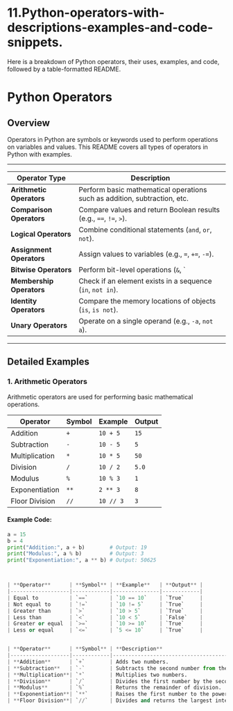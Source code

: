 # 11.Python-operators-with-descriptions-examples-and-code-snippets.
Here is a breakdown of Python operators, their uses, examples, and code, followed by a table-formatted README.
# Python Operators

## Overview
Operators in Python are symbols or keywords used to perform operations on variables and values. This README covers all types of operators in Python with examples.

---

| **Operator Type**       | **Description**                                                                 |
|--------------------------|---------------------------------------------------------------------------------|
| **Arithmetic Operators** | Perform basic mathematical operations such as addition, subtraction, etc.       |
| **Comparison Operators** | Compare values and return Boolean results (e.g., `==`, `!=`, `>`).              |
| **Logical Operators**    | Combine conditional statements (`and`, `or`, `not`).                           |
| **Assignment Operators** | Assign values to variables (e.g., `=`, `+=`, `-=`).                            |
| **Bitwise Operators**    | Perform bit-level operations (`&`, `|`, `^`, `~`).                             |
| **Membership Operators** | Check if an element exists in a sequence (`in`, `not in`).                     |
| **Identity Operators**   | Compare the memory locations of objects (`is`, `is not`).                      |
| **Unary Operators**      | Operate on a single operand (e.g., `-a`, `not a`).                             |

---

## Detailed Examples

### **1. Arithmetic Operators**
Arithmetic operators are used for performing basic mathematical operations.

| **Operator** | **Symbol** | **Example**          | **Output** |
|--------------|------------|----------------------|------------|
| Addition     | `+`        | `10 + 5`            | `15`       |
| Subtraction  | `-`        | `10 - 5`            | `5`        |
| Multiplication| `*`       | `10 * 5`            | `50`       |
| Division     | `/`        | `10 / 2`            | `5.0`      |
| Modulus      | `%`        | `10 % 3`            | `1`        |
| Exponentiation| `**`      | `2 ** 3`            | `8`        |
| Floor Division| `//`      | `10 // 3`           | `3`        |

#### Example Code:
```python
a = 15
b = 4
print("Addition:", a + b)        # Output: 19
print("Modulus:", a % b)         # Output: 3
print("Exponentiation:", a ** b) # Output: 50625



| **Operator**      | **Symbol** | **Example**   | **Output** |
|-------------------|------------|---------------|------------|
| Equal to          | `==`       | `10 == 10`    | `True`     |
| Not equal to      | `!=`       | `10 != 5`     | `True`     |
| Greater than      | `>`        | `10 > 5`      | `True`     |
| Less than         | `<`        | `10 < 5`      | `False`    |
| Greater or equal  | `>=`       | `10 >= 10`    | `True`     |
| Less or equal     | `<=`       | `5 <= 10`     | `True`     |


| **Operator**      | **Symbol** | **Description**                                      | **Example**         | **Output** |
|-------------------|------------|------------------------------------------------------|---------------------|------------|
| **Addition**      | `+`        | Adds two numbers.                                    | `10 + 5`            | `15`       |
| **Subtraction**   | `-`        | Subtracts the second number from the first.          | `10 - 5`            | `5`        |
| **Multiplication**| `*`        | Multiplies two numbers.                              | `10 * 5`            | `50`       |
| **Division**      | `/`        | Divides the first number by the second (float).      | `10 / 2`            | `5.0`      |
| **Modulus**       | `%`        | Returns the remainder of division.                  | `10 % 3`            | `1`        |
| **Exponentiation**| `**`       | Raises the first number to the power of the second.  | `2 ** 3`            | `8`        |
| **Floor Division**| `//`       | Divides and returns the largest integer quotient.    | `10 // 3`           | `3`        |

